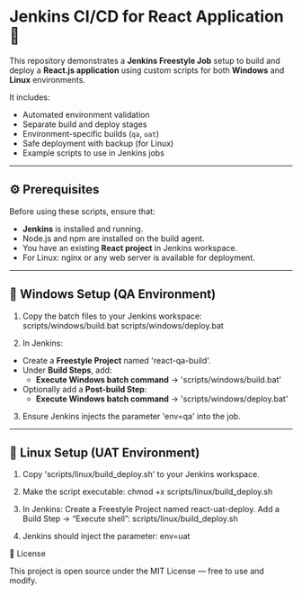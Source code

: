# Jenkins CI/CD for React Application 🚀

This repository demonstrates a **Jenkins Freestyle Job** setup to build and deploy a **React.js application** using custom scripts for both **Windows** and **Linux** environments.

It includes:
- Automated environment validation
- Separate build and deploy stages
- Environment-specific builds (`qa`, `uat`)
- Safe deployment with backup (for Linux)
- Example scripts to use in Jenkins jobs

---

## ⚙️ Prerequisites

Before using these scripts, ensure that:

- **Jenkins** is installed and running.
- Node.js and npm are installed on the build agent.
- You have an existing **React project** in Jenkins workspace.
- For Linux: nginx or any web server is available for deployment.

---

## 🚧 Windows Setup (QA Environment)

1. Copy the batch files to your Jenkins workspace:
scripts/windows/build.bat
scripts/windows/deploy.bat

2. In Jenkins:
- Create a **Freestyle Project** named 'react-qa-build'.
- Under **Build Steps**, add:
  - **Execute Windows batch command** → 'scripts/windows/build.bat'
- Optionally add a **Post-build Step**:
  - **Execute Windows batch command** → 'scripts/windows/deploy.bat'

3. Ensure Jenkins injects the parameter 'env=qa' into the job.

---

## 🐧 Linux Setup (UAT Environment)

1. Copy 'scripts/linux/build_deploy.sh' to your Jenkins workspace.

2. Make the script executable:
chmod +x scripts/linux/build_deploy.sh

3. In Jenkins:
Create a Freestyle Project named react-uat-deploy.
Add a Build Step → “Execute shell”:
scripts/linux/build_deploy.sh

4. Jenkins should inject the parameter:
env=uat


📜 License

This project is open source under the MIT License — free to use and modify.
